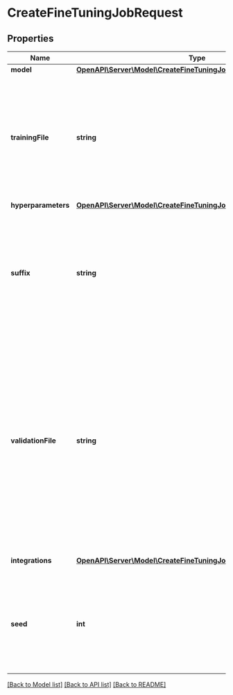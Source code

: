 # CreateFineTuningJobRequest

## Properties
Name | Type | Description | Notes
------------ | ------------- | ------------- | -------------
**model** | [**OpenAPI\Server\Model\CreateFineTuningJobRequestModel**](CreateFineTuningJobRequestModel.md) |  | 
**trainingFile** | **string** | The ID of an uploaded file that contains training data.  See [upload file](/docs/api-reference/files/upload) for how to upload a file.  Your dataset must be formatted as a JSONL file. Additionally, you must upload your file with the purpose &#x60;fine-tune&#x60;.  See the [fine-tuning guide](/docs/guides/fine-tuning) for more details. | 
**hyperparameters** | [**OpenAPI\Server\Model\CreateFineTuningJobRequestHyperparameters**](CreateFineTuningJobRequestHyperparameters.md) |  | [optional] 
**suffix** | **string** | A string of up to 18 characters that will be added to your fine-tuned model name.  For example, a &#x60;suffix&#x60; of \&quot;custom-model-name\&quot; would produce a model name like &#x60;ft:gpt-3.5-turbo:openai:custom-model-name:7p4lURel&#x60;. | [optional] 
**validationFile** | **string** | The ID of an uploaded file that contains validation data.  If you provide this file, the data is used to generate validation metrics periodically during fine-tuning. These metrics can be viewed in the fine-tuning results file. The same data should not be present in both train and validation files.  Your dataset must be formatted as a JSONL file. You must upload your file with the purpose &#x60;fine-tune&#x60;.  See the [fine-tuning guide](/docs/guides/fine-tuning) for more details. | [optional] 
**integrations** | [**OpenAPI\Server\Model\CreateFineTuningJobRequestIntegrationsInner**](CreateFineTuningJobRequestIntegrationsInner.md) | A list of integrations to enable for your fine-tuning job. | [optional] 
**seed** | **int** | The seed controls the reproducibility of the job. Passing in the same seed and job parameters should produce the same results, but may differ in rare cases. If a seed is not specified, one will be generated for you. | [optional] 

[[Back to Model list]](../README.md#documentation-for-models) [[Back to API list]](../README.md#documentation-for-api-endpoints) [[Back to README]](../README.md)



